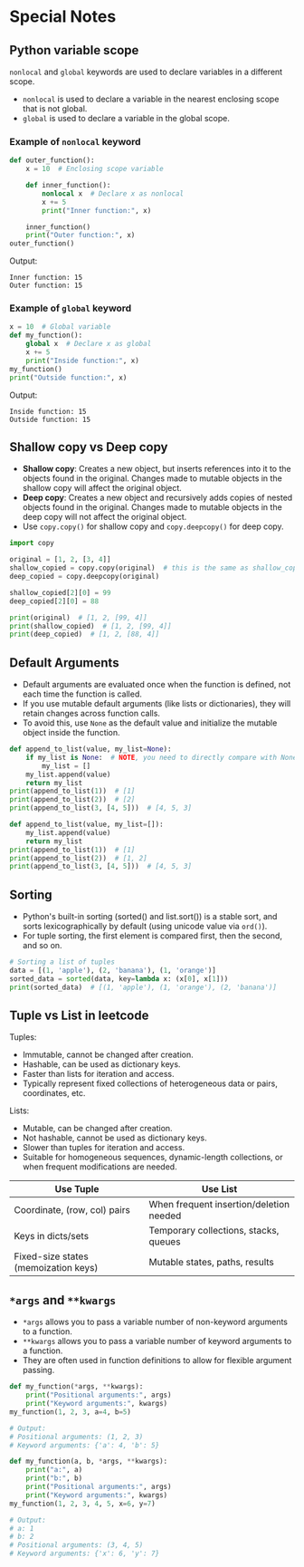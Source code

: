 # Special Notes

## Python variable scope

`nonlocal` and `global` keywords are used to declare variables in a different scope.

- `nonlocal` is used to declare a variable in the nearest enclosing scope that is not global.
- `global` is used to declare a variable in the global scope.

### Example of `nonlocal` keyword

```python
def outer_function():
    x = 10  # Enclosing scope variable

    def inner_function():
        nonlocal x  # Declare x as nonlocal
        x += 5
        print("Inner function:", x)

    inner_function()
    print("Outer function:", x)
outer_function()
```
Output:
```
Inner function: 15
Outer function: 15
```

### Example of `global` keyword

```python
x = 10  # Global variable
def my_function():
    global x  # Declare x as global
    x += 5
    print("Inside function:", x)
my_function()
print("Outside function:", x)
```
Output:
```
Inside function: 15
Outside function: 15
```

## Shallow copy vs Deep copy

- **Shallow copy**: Creates a new object, but inserts references into it to the objects found in the original. Changes made to mutable objects in the shallow copy will affect the original object.
- **Deep copy**: Creates a new object and recursively adds copies of nested objects found in the original. Changes made to mutable objects in the deep copy will not affect the original object.
- Use `copy.copy()` for shallow copy and `copy.deepcopy()` for deep copy.

```python
import copy

original = [1, 2, [3, 4]]
shallow_copied = copy.copy(original)  # this is the same as shallow_copied = original[:] or shallow_copied = original.copy()
deep_copied = copy.deepcopy(original)

shallow_copied[2][0] = 99
deep_copied[2][0] = 88

print(original)  # [1, 2, [99, 4]]
print(shallow_copied)  # [1, 2, [99, 4]]
print(deep_copied)  # [1, 2, [88, 4]]
```

## Default Arguments

- Default arguments are evaluated once when the function is defined, not each time the function is called.
- If you use mutable default arguments (like lists or dictionaries), they will retain changes across function calls.
- To avoid this, use `None` as the default value and initialize the mutable object inside the function.

```python
def append_to_list(value, my_list=None):
    if my_list is None:  # NOTE, you need to directly compare with None
        my_list = []
    my_list.append(value)
    return my_list
print(append_to_list(1))  # [1]
print(append_to_list(2))  # [2]
print(append_to_list(3, [4, 5]))  # [4, 5, 3]
```

```python
def append_to_list(value, my_list=[]):
    my_list.append(value)
    return my_list
print(append_to_list(1))  # [1]
print(append_to_list(2))  # [1, 2]
print(append_to_list(3, [4, 5]))  # [4, 5, 3]
```

## Sorting

- Python's built-in sorting (sorted() and list.sort()) is a stable sort, and sorts lexicographically by default (using unicode value via `ord()`).
- For tuple sorting, the first element is compared first, then the second, and so on.

```python
# Sorting a list of tuples
data = [(1, 'apple'), (2, 'banana'), (1, 'orange')]
sorted_data = sorted(data, key=lambda x: (x[0], x[1]))
print(sorted_data)  # [(1, 'apple'), (1, 'orange'), (2, 'banana')]
```

## Tuple vs List in leetcode

Tuples:

- Immutable, cannot be changed after creation.
- Hashable, can be used as dictionary keys.
- Faster than lists for iteration and access.
- Typically represent fixed collections of heterogeneous data or pairs, coordinates, etc.

Lists:

- Mutable, can be changed after creation.
- Not hashable, cannot be used as dictionary keys.
- Slower than tuples for iteration and access.
- Suitable for homogeneous sequences, dynamic-length collections, or when frequent modifications are needed.

| Use Tuple                            | Use List                                |
| ------------------------------------ | --------------------------------------- |
| Coordinate, (row, col) pairs         | When frequent insertion/deletion needed |
| Keys in dicts/sets                   | Temporary collections, stacks, queues   |
| Fixed-size states (memoization keys) | Mutable states, paths, results          |

## `*args` and `**kwargs`

- `*args` allows you to pass a variable number of non-keyword arguments to a function.
- `**kwargs` allows you to pass a variable number of keyword arguments to a function.
- They are often used in function definitions to allow for flexible argument passing.

```python
def my_function(*args, **kwargs):
    print("Positional arguments:", args)
    print("Keyword arguments:", kwargs)
my_function(1, 2, 3, a=4, b=5)

# Output:
# Positional arguments: (1, 2, 3)
# Keyword arguments: {'a': 4, 'b': 5}
```

```python
def my_function(a, b, *args, **kwargs):
    print("a:", a)
    print("b:", b)
    print("Positional arguments:", args)
    print("Keyword arguments:", kwargs)
my_function(1, 2, 3, 4, 5, x=6, y=7)

# Output:
# a: 1
# b: 2
# Positional arguments: (3, 4, 5)
# Keyword arguments: {'x': 6, 'y': 7}
```
